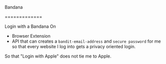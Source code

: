 Bandana

=============

Login with a Bandana On

- Browser Extension
- API that can creates a `bandit-email-address` and `secure password` for me so that every website I log into gets a privacy oriented login.

So that "Login with Apple" does not tie me to Apple.
